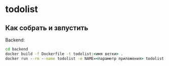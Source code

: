 # todolist

## Как собрать и звпустить

Backend:

```bat
cd backend 
docker build -f Dockerfile -t todolist:<имя ветки> .
docker run --rm --name todolist -e NAME=<параметр приложения> todolist:<имя ветки>
```
